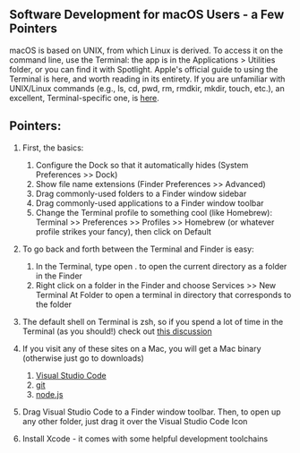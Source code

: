 ## Software Development for macOS Users - a Few Pointers
 
macOS is based on UNIX, from which Linux is derived. To access it on the command line, use
the Terminal: the app is in the Applications > Utilities folder, or you can find it with Spotlight.
Apple's official guide to using the Terminal is here, and worth reading in its entirety. If you are
unfamiliar with UNIX/Linux commands (e.g., ls, cd, pwd, rm, rmdkir, mkdir, touch, etc.), an
excellent, Terminal-specific one, is [here](https://scriptingosx.com/2017/07/first-steps-in-terminal/).
 
## Pointers:
 
1. First, the basics:
   1. Configure the Dock so that it automatically hides (System Preferences >> Dock)
   1. Show file name extensions (Finder Preferences >> Advanced)
   1. Drag commonly-used folders to a Finder window sidebar
   1. Drag commonly-used applications to a Finder window toolbar
   1. Change the Terminal profile to something cool (like Homebrew): Terminal >>
Preferences >> Profiles >> Homebrew (or whatever profile strikes your fancy), then
click on Default
 
1. To go back and forth between the Terminal and Finder is easy:
   1. In the Terminal, type open . to open the current directory as a folder in the Finder
   1. Right click on a folder in the Finder and choose Services >> New Terminal At Folder
to open a terminal in directory that corresponds to the folder
 
1. The default shell on Terminal is zsh, so if you spend a lot of time in the Terminal (as you
should!) check out [this discussion](https://scriptingosx.com/2019/06/moving-to-zsh/) 
 
1. If you visit any of these sites on a Mac, you will get a Mac binary (otherwise just go to
downloads)
   1. [Visual Studio Code](https://code.visualstudio.com)
   1. [git](https://git-scm.com/download/mac)
   1. [node.js](https://nodejs.org/en/)
 
1. Drag Visual Studio Code to a Finder window toolbar. Then, to open up any other folder, just
drag it over the Visual Studio Code Icon
 
1. Install Xcode - it comes with some helpful development toolchains
